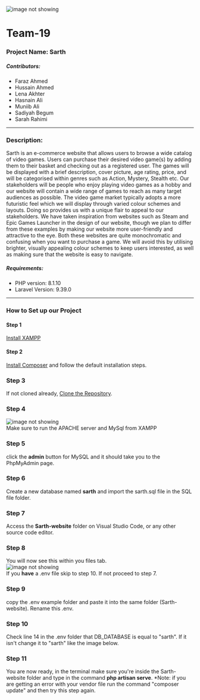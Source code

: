 ![image not showing](https://pbs.twimg.com/media/FizwZdTXEAEMDPX.jpg)
# Team-19

### Project Name: Sarth

##### Contributors:

* Faraz Ahmed
* Hussain Ahmed
* Lena Akhter
* Hasnain Ali
* Muniib Ali
* Sadiyah Begum
* Sarah Rahimi

---

### Description:

Sarth is an e-commerce website that allows users to browse a wide catalog of video games. Users can purchase their desired video game(s) by adding them to their basket and checking out as a registered user. The games will be displayed with a brief description, cover picture, age rating, price, and will be categorised within genres such as Action, Mystery, Stealth etc. Our stakeholders will be people who enjoy playing video games as a hobby and our website will contain a wide range of games to reach as many target audiences as possible. The video game market typically adopts a more futuristic feel which we will display through varied colour schemes and layouts. Doing so provides us with a unique flair to appeal to our stakeholders. We have taken inspiration from websites such as Steam and Epic Games Launcher in the design of our website, though we plan to differ from these examples by making our website more user-friendly and attractive to the eye. Both these websites are quite monochromatic and confusing when you want to purchase a game. We will avoid this by utilising brighter, visually appealing colour schemes to keep users interested, as well as making sure that the website is easy to navigate.

##### Requirements: 
- PHP version: 8.1.10
- Laravel Version: 9.39.0

---

### How to Set up our Project

#### Step 1 
[Install XAMPP](https://www.apachefriends.org/download.html)  

#### Step 2 
[Install Composer](https://getcomposer.org/download/) and follow the default installation steps.  
### Step 3 
If not cloned already, [Clone the Repository](https://github.com/lenaakhter/Team-19).  
### Step 4 
![image not showing](https://pbs.twimg.com/media/Fi55R0vWAAE8XQb?format=png&name=small) <br>
Make sure to run the APACHE server and MySql from XAMPP 
### Step 5
click the **admin** button for MySQL and it should take you to the PhpMyAdmin page.
### Step 6
Create a new database named **sarth** and import the sarth.sql file in the SQL file folder.
### Step 7
Access the **Sarth-website** folder on Visual Studio Code, or any other source code editor.
### Step 8
You will now see this within you files tab. <br>
![image not showing](https://pbs.twimg.com/media/Fi55R0vWAAE8XQb?format=png&name=small) <br>
If you **have** a .env file skip to step 10. If not proceed to step 7.
### Step 9
copy the .env example folder and paste it into the same folder (Sarth-website). Rename this .env.
### Step 10
Check line 14 in the .env folder that DB_DATABASE is equal to "sarth". If it isn't change it to "sarth" like the image below.
### Step 11
You are now ready, in the terminal make sure you're inside the Sarth-website folder and type in the command **php artisan serve**.
*Note: if you are getting an error with your vendor file run the command "composer update" and then try this step again.

